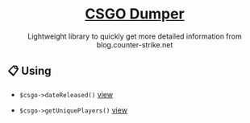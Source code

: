 <h1 align="center">
  <a href="https://github.com/w3bsme/csgo_dumper">
    CSGO Dumper
  </a>
</h1>

<p align="center">
    Lightweight library to quickly get more detailed information from blog.counter-strike.net
</p>

## 📋 Using

* ```$csgo->dateReleased()```
[view](https://github.com/w3bsme/csgo_dumper/blob/master/index.php#L44)

* ```$csgo->getUniquePlayers()```
[view](https://github.com/w3bsme/csgo_dumper/blob/master/index.php#L46)
